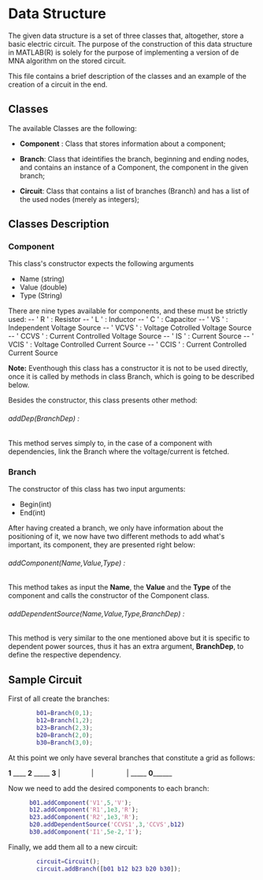 # Data Structure 

The given data structure is a set of three classes that, altogether, store a basic electric circuit.
The purpose of the construction of this data structure in MATLAB(R) is solely for the purpose of implementing a version of de MNA algorithm on the stored circuit. 

This file contains a brief description of the classes and an example of the creation of a circuit in the end.

## Classes

The available Classes are the following:

- **Component** : Class that stores information about a component;

- **Branch**: Class that ideintifies the branch, beginning and ending nodes, and contains an instance of a Component, the component in the given branch;

- **Circuit**: Class that contains a list of branches (Branch) and has a list of the used nodes (merely as integers);


	


## Classes Description

### Component

This class's constructor expects the following arguments

- Name (string)
- Value (double)
- Type (String) 

There are nine types available for components, and these must be strictly used:
-- ' R ' : Resistor
-- ' L ' : Inductor
-- ' C ' : Capacitor
-- ' VS ' : Independent Voltage Source
-- ' VCVS ' : Voltage Cotrolled Voltage Source
-- ' CCVS ' : Current Controlled Voltage Source
-- ' IS ' : Current Source
-- ' VCIS ' : Voltage Controlled Current Source
-- ' CCIS ' : Current Controlled Current Source

**Note:** Eventhough this class has a constructor it is not to be used directly, once it is called by methods in class Branch, which is going to be described below.



Besides the constructor, this class presents other method:

###### addDep(BranchDep) :

This method serves simply to, in the case of a component with dependencies, link the Branch where the voltage/current is fetched.



### Branch

The constructor of this class has two input arguments:
- Begin(int)
- End(int)

After having created a branch, we only have information about the positioning of it, we now have two different methods to add what's important, its component, they are presented right below:

###### addComponent(Name,Value,Type) :
This method takes as input the **Name**, the **Value** and the **Type** of the component and calls the constructor of the Component class.

###### addDependentSource(Name,Value,Type,BranchDep) :
This method is very similar to the one mentioned above but it is specific to dependent power sources, thus it has an extra argument, **BranchDep**, to define the respective dependency.


## Sample Circuit

First of all create the branches:
```Matlab
		b01=Branch(0,1);
		b12=Branch(1,2);
		b23=Branch(2,3);
		b20=Branch(2,0);
		b30=Branch(3,0);
```
At this point we only have several branches that constitute a grid as follows:

**1** ____ **2** _____ **3**
 | &nbsp; &nbsp; &nbsp; &nbsp; &nbsp; &nbsp; &nbsp; &nbsp;| &nbsp; &nbsp; &nbsp; &nbsp; &nbsp; &nbsp; &nbsp; &nbsp; |
  _____ **0**______
  
  Now we need to add the desired components to each branch:
  ```Matlab
		b01.addComponent('V1',5,'V');
		b12.addComponent('R1',1e3,'R');
		b23.addComponent('R2',1e3,'R');
		b20.addDependentSource('CCVS1',3,'CCVS',b12)
		b30.addComponent('I1',5e-2,'I');
```
Finally, we add them all to a new circuit:
```Matlab
		circuit=Circuit();
		circuit.addBranch([b01 b12 b23 b20 b30]);
```